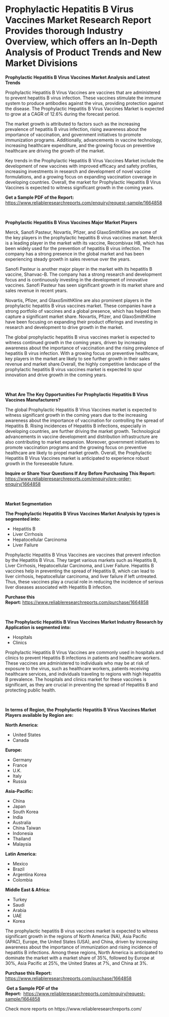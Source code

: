 <p><h1>Prophylactic Hepatitis B Virus Vaccines Market Research Report Provides thorough Industry Overview, which offers an In-Depth Analysis of Product Trends and New Market Divisions</h1></p><p><strong>Prophylactic Hepatitis B Virus Vaccines Market Analysis and Latest Trends</strong></p>
<p><p>Prophylactic Hepatitis B Virus Vaccines are vaccines that are administered to prevent hepatitis B virus infection. These vaccines stimulate the immune system to produce antibodies against the virus, providing protection against the disease. The Prophylactic Hepatitis B Virus Vaccines Market is expected to grow at a CAGR of 12.6% during the forecast period. </p><p>The market growth is attributed to factors such as the increasing prevalence of hepatitis B virus infection, rising awareness about the importance of vaccination, and government initiatives to promote immunization programs. Additionally, advancements in vaccine technology, increasing healthcare expenditure, and the growing focus on preventive healthcare are driving the growth of the market.</p><p>Key trends in the Prophylactic Hepatitis B Virus Vaccines Market include the development of new vaccines with improved efficacy and safety profiles, increasing investments in research and development of novel vaccine formulations, and a growing focus on expanding vaccination coverage in developing countries. Overall, the market for Prophylactic Hepatitis B Virus Vaccines is expected to witness significant growth in the coming years.</p></p>
<p><strong>Get a Sample PDF of the Report:&nbsp;</strong> <a href="https://www.reliableresearchreports.com/enquiry/request-sample/1664858">https://www.reliableresearchreports.com/enquiry/request-sample/1664858</a></p>
<p>&nbsp;</p>
<p><strong>Prophylactic Hepatitis B Virus Vaccines Major Market Players</strong></p>
<p><p>Merck, Sanofi Pasteur, Novartis, Pfizer, and GlaxoSmithKline are some of the key players in the prophylactic hepatitis B virus vaccines market. Merck is a leading player in the market with its vaccine, Recombivax HB, which has been widely used for the prevention of hepatitis B virus infection. The company has a strong presence in the global market and has been experiencing steady growth in sales revenue over the years.</p><p>Sanofi Pasteur is another major player in the market with its hepatitis B vaccine, Shanvac-B. The company has a strong research and development focus and is continuously investing in the development of innovative vaccines. Sanofi Pasteur has seen significant growth in its market share and sales revenue in recent years.</p><p>Novartis, Pfizer, and GlaxoSmithKline are also prominent players in the prophylactic hepatitis B virus vaccines market. These companies have a strong portfolio of vaccines and a global presence, which has helped them capture a significant market share. Novartis, Pfizer, and GlaxoSmithKline have been focusing on expanding their product offerings and investing in research and development to drive growth in the market.</p><p>The global prophylactic hepatitis B virus vaccines market is expected to witness continued growth in the coming years, driven by increasing awareness about the importance of vaccination and the rising prevalence of hepatitis B virus infection. With a growing focus on preventive healthcare, key players in the market are likely to see further growth in their sales revenue and market share.Overall, the highly competitive landscape of the prophylactic hepatitis B virus vaccines market is expected to spur innovation and drive growth in the coming years.</p></p>
<p>&nbsp;</p>
<p><strong>What Are The Key Opportunities For Prophylactic Hepatitis B Virus Vaccines Manufacturers?</strong></p>
<p><p>The global Prophylactic Hepatitis B Virus Vaccines market is expected to witness significant growth in the coming years due to the increasing awareness about the importance of vaccination for controlling the spread of Hepatitis B. Rising incidences of Hepatitis B infections, especially in developing countries, are further driving the market growth. Technological advancements in vaccine development and distribution infrastructure are also contributing to market expansion. Moreover, government initiatives to promote vaccination programs and the growing focus on preventive healthcare are likely to propel market growth. Overall, the Prophylactic Hepatitis B Virus Vaccines market is anticipated to experience robust growth in the foreseeable future.</p></p>
<p><strong>Inquire or Share Your Questions If Any Before Purchasing This Report:</strong> <a href="https://www.reliableresearchreports.com/enquiry/pre-order-enquiry/1664858">https://www.reliableresearchreports.com/enquiry/pre-order-enquiry/1664858</a></p>
<p>&nbsp;</p>
<p><strong>Market Segmentation</strong></p>
<p><strong>The Prophylactic Hepatitis B Virus Vaccines Market Analysis by types is segmented into:</strong></p>
<p><ul><li>Hepatitis B</li><li>Liver Cirrhosis</li><li>Hepatocellular Carcinoma</li><li>Liver Failure</li></ul></p>
<p><p>Prophylactic Hepatitis B Virus Vaccines are vaccines that prevent infection by the Hepatitis B Virus. They target various markets such as Hepatitis B, Liver Cirrhosis, Hepatocellular Carcinoma, and Liver Failure. Hepatitis B vaccines help in preventing the spread of Hepatitis B, which can lead to liver cirrhosis, hepatocellular carcinoma, and liver failure if left untreated. Thus, these vaccines play a crucial role in reducing the incidence of serious liver diseases associated with Hepatitis B infection.</p></p>
<p><strong>Purchase this Report:&nbsp;</strong><a href="https://www.reliableresearchreports.com/purchase/1664858">https://www.reliableresearchreports.com/purchase/1664858</a></p>
<p>&nbsp;</p>
<p><strong>The Prophylactic Hepatitis B Virus Vaccines Market Industry Research by Application is segmented into:</strong></p>
<p><ul><li>Hospitals</li><li>Clinics</li></ul></p>
<p><p>Prophylactic Hepatitis B Virus Vaccines are commonly used in hospitals and clinics to prevent Hepatitis B infections in patients and healthcare workers. These vaccines are administered to individuals who may be at risk of exposure to the virus, such as healthcare workers, patients receiving healthcare services, and individuals traveling to regions with high Hepatitis B prevalence. The hospitals and clinics market for these vaccines is significant, as they are crucial in preventing the spread of Hepatitis B and protecting public health.</p></p>
<p>&nbsp;</p>
<p><strong>In terms of Region, the Prophylactic Hepatitis B Virus Vaccines Market Players available by Region are:</strong></p>
<p>
    <p> <strong> North America: </strong>
        <ul>
            <li>United States</li>
            <li>Canada</li>
        </ul>
        </p> 
    <p> <strong> Europe: </strong>
        <ul>
            <li>Germany</li>
            <li>France</li>
            <li>U.K.</li>
            <li>Italy</li>
            <li>Russia</li>
        </ul>
        </p> 
    <p> <strong> Asia-Pacific: </strong>
        <ul>
            <li>China</li>
            <li>Japan</li>
            <li>South Korea</li>
            <li>India</li>
            <li>Australia</li>
            <li>China Taiwan</li>
            <li>Indonesia</li>
            <li>Thailand</li>
            <li>Malaysia</li>
        </ul>
        </p> 
    <p> <strong> Latin America: </strong>
        <ul>
            <li>Mexico</li>
            <li>Brazil</li>
            <li>Argentina Korea</li>
            <li>Colombia</li>
        </ul>
        </p> 
    <p> <strong> Middle East & Africa: </strong>
        <ul>
            <li>Turkey</li>
            <li>Saudi</li>
            <li>Arabia</li>
            <li>UAE</li>
            <li>Korea</li>
        </ul>
    </p>
    </p>
<p><p>The prophylactic hepatitis B virus vaccines market is expected to witness significant growth in the regions of North America (NA), Asia Pacific (APAC), Europe, the United States (USA), and China, driven by increasing awareness about the importance of immunization and rising incidence of hepatitis B infections. Among these regions, North America is anticipated to dominate the market with a market share of 35%, followed by Europe at 30%, Asia Pacific at 25%, the United States at 7%, and China at 3%.</p></p>
<p><strong>Purchase this Report: </strong><a href="https://www.reliableresearchreports.com/purchase/1664858">https://www.reliableresearchreports.com/purchase/1664858</a></p>
<p>&nbsp;<strong>Get a Sample PDF of the Report:&nbsp;&nbsp;</strong><a href="https://www.reliableresearchreports.com/enquiry/request-sample/1664858">https://www.reliableresearchreports.com/enquiry/request-sample/1664858</a></p>
<p><strong></strong></p>
<p>Check more reports on https://www.reliableresearchreports.com/</p>